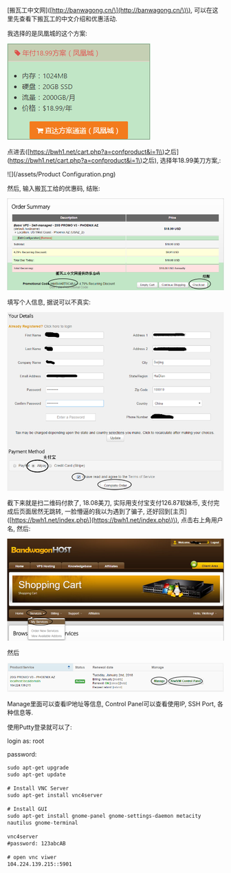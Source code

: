 \[搬瓦工中文网\]\([http://banwagong.cn/\](http://banwagong.cn/\)\), 可以在这里先查看下搬瓦工的中文介绍和优惠活动.

我选择的是凤凰城的这个方案:

![](/assets/凤凰城方案.png)

点进去\([https://bwh1.net/cart.php?a=confproduct&i=1\\)之后](https://bwh1.net/cart.php?a=confproduct&i=1\)之后\), 选择年18.99美刀方案,:

![](/assets/Product Configuration.png)

然后, 输入搬瓦工给的优惠码, 结账:

![](/assets/优惠码.png)

填写个人信息, 据说可以不真实:

![](/assets/信息.png)

截下来就是扫二维码付款了, 18.08美刀,  实际用支付宝支付126.87软妹币,  支付完成后页面居然无跳转, 一脸懵逼的我以为遇到了骗子, 还好回到\[主页\]\([https://bwh1.net/index.php\](https://bwh1.net/index.php\)\), 点击右上角用户名, 然后:

![](/assets/services.png)

然后

![](/assets/Product.png)

Manage里面可以查看IP地址等信息, Control Panel可以查看使用IP, SSH Port, 各种信息等.

使用Putty登录就可以了:

login as: root

password: 



```
sudo apt-get upgrade
sudo apt-get update

# Install VNC Server
sudo apt-get install vnc4server

# Install GUI
sudo apt-get install gnome-panel gnome-settings-daemon metacity nautilus gnome-terminal  

vnc4server
#password: 123abcAB

# open vnc viwer
104.224.139.215::5901

```





















































